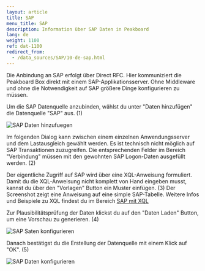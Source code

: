 ```yaml
---
layout: article
title: SAP
menu_title: SAP
description: Information über SAP Daten in Peakboard
lang: de
weight: 1100
ref: dat-1100
redirect_from:
  - /data_sources/SAP/10-de-sap.html
---
```

Die Anbindung an SAP erfolgt über Direct RFC. 
Hier kommuniziert die Peakboard Box direkt mit einem SAP-Applikationsserver. 
Ohne Middleware und ohne die Notwendigkeit auf SAP größere Dinge konfigurieren zu müssen. 

Um die SAP Datenquelle anzubinden, wählst du unter "Daten hinzufügen" die Datenquelle "SAP" aus. (1)

![SAP Daten hinzufuegen](/assets/images/data-sources/sap/de_SAP-add.png)

Im folgenden Dialog kann zwischen einem einzelnen Anwendungsserver und dem Lastausgleich gewählt werden.
Es ist technisch nicht möglich auf SAP Transaktionen zuzugreifen.
Die entsprechenden Felder im Bereich "Verbindung" müssen mit den gewohnten SAP Logon-Daten ausgefüllt werden. (2)

Der eigentliche Zugriff auf SAP wird über eine XQL-Anweisung formuliert.
Damit du die XQL-Anweisung nicht komplett von Hand eingeben musst, kannst du über den "Vorlagen" Button ein Muster einfügen. (3)
Der Screenshot zeigt eine Anweisung auf eine simple SAP-Tabelle. Weitere Infos und Beispiele zu XQL findest du im Bereich [SAP mit XQL](/data_sources/SAP/de-xql.html)

Zur Plausibilitätsprüfung der Daten klickst du auf den "Daten Laden" Button, um eine Vorschau zu generieren. (4)

![SAP Saten konfigurieren](/assets/images/data-sources/sap/de_SAP-config-01.png)

Danach bestätigst du die Erstellung der Datenquelle mit einem Klick auf "OK". (5)

![SAP Daten konfigurieren](/assets/images/data-sources/sap/de_SAP-config-02.png)